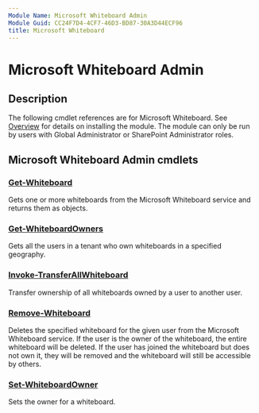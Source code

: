```yaml
---
Module Name: Microsoft Whiteboard Admin
Module Guid: CC24F7D4-4CF7-46D3-BD87-30A3D44ECF96
title: Microsoft Whiteboard
---
```


# Microsoft Whiteboard Admin

## Description

The following cmdlet references are for Microsoft Whiteboard. See [Overview](https://docs.microsoft.com/powershell/whiteboard/overview) for details on installing the module. The module can only be run by users with Global Administrator or SharePoint Administrator roles.

## Microsoft Whiteboard Admin cmdlets

### [Get-Whiteboard](Get-Whiteboard.md)

Gets one or more whiteboards from the Microsoft Whiteboard service and returns them as objects.

### [Get-WhiteboardOwners](Get-WhiteboardOwners.md)

Gets all the users in a tenant who own whiteboards in a specified geography.

### [Invoke-TransferAllWhiteboard](Invoke-TransferAllWhiteboards.md)

Transfer ownership of all whiteboards owned by a user to another user.

### [Remove-Whiteboard](Remove-Whiteboard.md)

Deletes the specified whiteboard for the given user from the Microsoft Whiteboard service. If the user is the owner of the whiteboard, the entire whiteboard will be deleted. If the user has joined the whiteboard but does not own it, they will be removed and the whiteboard will still be accessible by others.

### [Set-WhiteboardOwner](Set-WhiteboardOwner.md)

Sets the owner for a whiteboard.

